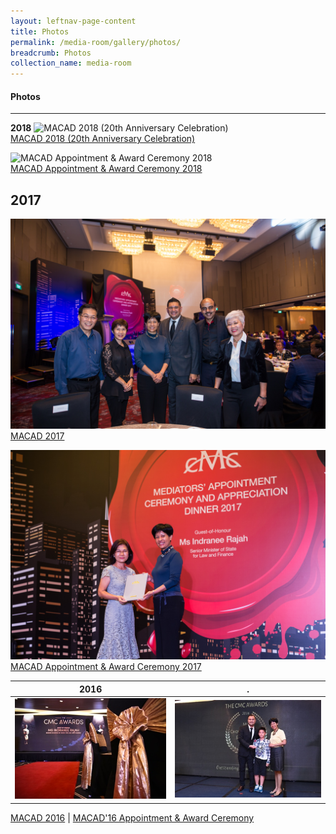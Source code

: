 ```yaml
---
layout: leftnav-page-content
title: Photos
permalink: /media-room/gallery/photos/
breadcrumb: Photos
collection_name: media-room
---
```


#### Photos
---

**2018**
![MACAD 2018 (20th Anniversary Celebration)](/images/MACAD2018-97.jpg)<br>
[MACAD 2018 (20th Anniversary Celebration)](https://www.mlaw.gov.sg/content/cmc/en/media-room/gallery/photos/MACAD2018.html)

![MACAD Appointment & Award Ceremony 2018](/images/P2M-Mediator-Appointment-Ceremony-P2-333.jpg)<br>
[MACAD Appointment & Award Ceremony 2018](https://www.mlaw.gov.sg/content/cmc/en/media-room/gallery/photos/MACAD-Appointment-Award-Ceremony-2018.html)

**2017**
---
![MACAD 2017](/images/MACAD2017-190.jpg)<br>
[MACAD 2017](https://www.mlaw.gov.sg/content/cmc/en/media-room/gallery/photos/MACAD2017.html)

![MACAD Appointment & Award Ceremony 2017](/images/MACAD2017-085.jpg)<br>
[MACAD Appointment & Award Ceremony 2017](https://www.mlaw.gov.sg/content/cmc/en/media-room/gallery/photos/MACAD-Appointment-Award-Ceremony-2017.html)

**2016**|.
------|-------
![MACAD 2016](/images/macad2016thumbnail.jpg) | ![MACAD'16 Appointment & Award Ceremony](/images/macad2016awardthumbnail.jpg) 

[MACAD 2016](https://www.mlaw.gov.sg/content/cmc/en/media-room/gallery/photos/macad-2016---appointment-and-award-ceremony.html) | [MACAD'16 Appointment & Award Ceremony](https://www.mlaw.gov.sg/content/cmc/en/media-room/gallery/photos/macad-2016---appointment-and-award-ceremony.html)

